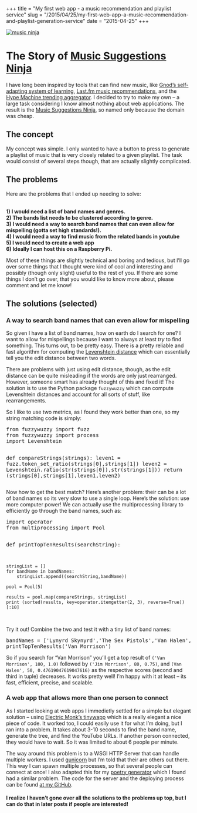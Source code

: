 +++
title = "My first web app - a music recommendation and playlist service"
slug = "/2015/04/25/my-first-web-app-a-music-recommendation-and-playlist-generation-service"
date = "2015-04-25"
+++

<p><a href="http://www.musicsuggestions.ninja"><img src="https://rpiai.files.wordpress.com/2015/04/music-ninja.jpg?w=640&#038;h=295" alt="music ninja"   class="aligncenter size-large wp-image-351" /></a></p>
<h1>The Story of <a href="http://www.musicsuggestions.ninja">Music Suggestions Ninja</a></h1>
<p>I have long been inspired by tools that can find new music, like <a href="http://www.gnoosic.com/">Gnod&#8217;s self-adapting system of learning</a>, <a href="http://www.last.fm">Last.fm music recommendations</a>, and the <a href="http://hypem.com/popular">Hype Machine trending aggregator</a>. I decided to try to make my own &#8211; a large task considering I know almost nothing about web applications. The result is the <a href="http://www.musicsuggestions.ninja">Music Suggestions Ninja</a>, so named only because the domain was cheap.</p>
<h2>The concept</h2>
<p>My concept was simple. I only wanted to have a button to press to generate a playlist of music that is very closely related to a given playlist. The task would consist of several steps though, that are actually slightly complicated.</p>
<h2>The problems</h2>
<p>Here are the problems that I ended up needing to solve:</p>
<p><strong><br />
1) I would need a list of band names and genres.<br />
2) The bands list needs to be clustered according to genre.<br />
3) I would need a way to search band names that can even allow for mispelling (gotta set high standards!).<br />
4) I would need a way to find music from the related bands in youtube<br />
5) I would need to create a web app<br />
6) Ideally I can host this on a Raspberry Pi.<br />
</strong></p>
<p>Most of these things are slightly technical and boring and tedious, but I&#8217;ll go over some things that I thought were kind of cool and interesting and possibly (though only slight) useful to the rest of you. If there are some things I don&#8217;t go over, that you would like to know more about, please comment and let me know!</p>
<h2>The solutions (selected)</h2>
<h3>A way to search band names that can even allow for mispelling</h3>
<p>So given I have a list of band names, how on earth do I search for one? I want to allow for mispellings because I want to always at least <em>try</em> to find something. This turns out, to be pretty easy. There is a pretty reliable and fast algorithm for computing the <a href="https://en.wikipedia.org/wiki/Levenshtein_distance">Levenshtein distance</a> which can essentially tell you the edit distance between two words.</p>
<p>There are problems with just using edit distance, though, as the edit distance can be quite misleading if the words are only just rearranged. However, someone smart has already thought of this and fixed it! The solution is to use the Python package <code>fuzzywuzzy</code> which can compute Levenshtein distances and account for all sorts of stuff, like rearrangements.</p>
<p>So I like to use two metrics, as I found they work better than one, so my string matching code is simply:</p>
<pre class="brush: python; title = ; notranslate" title="">
from fuzzywuzzy import fuzz
from fuzzywuzzy import process
import Levenshtein

def compareStrings(strings):
    leven1 = fuzz.token_set_ratio(strings[0],strings[1])
    leven2 = Levenshtein.ratio(str(strings[0]),str(strings[1]))
    return (strings[0],strings[1],leven1,leven2)
</pre>
<p>Now how to get the best match? Here&#8217;s another problem: their can be a lot of band names so its very slow to use a single loop. Here&#8217;s the solution: use more computer power! We can actually use the multiprocessing library to efficiently go through the band names, such as:</p>
<pre class="brush: python; title = ; notranslate" title="">
import operator
from multiprocessing import Pool

def printTopTenResults(searchString):

    stringList = []
    for bandName in bandNames:
        stringList.append((searchString,bandName))

    pool = Pool(5)

    results = pool.map(compareStrings, stringList)
    print (sorted(results, key=operator.itemgetter(2, 3), reverse=True))[:10]
</pre>
<p>Try it out! Combine the two and test it with a tiny list of band names:</p>
<pre class="brush: python; title = ; notranslate" title="">
bandNames = [&#039;Lynyrd Skynyrd&#039;,&#039;The Sex Pistols&#039;,&#039;Van Halen&#039;,&#039;Metric&#039;,&#039;Prince&#039;,&#039;Kings of Leon&#039;,&#039;The Beatles&#039;,&#039;The Monkees&#039;,&#039;Van Morrison&#039;,&#039;Jim Morrison&#039;]
printTopTenResults(&#039;Van Morrison&#039;)
</pre>
<p>So if you search for &#8220;Van Morrison&#8221; you&#8217;ll get a top result of <code>('Van Morrison', 100, 1.0)</code> followed by <code>('Jim Morrison', 80, 0.75)</code>, and <code>(Van Halen', 50, 0.47619047619047616)</code> as the respective scores (second and third in tuple) decreases. It works pretty well! I&#8217;m happy with it at least &#8211; its fast, efficient, precise, and scalable.</p>
<h3>A web app that allows more than one person to connect</h3>
<p>As I started looking at web apps I immedietly settled for a simple but elegant solution &#8211; using <a href="http://www.electricmonk.nl/log/2007/11/03/python-web-app-server-in-45-lines/">Electric Monk&#8217;s tinywapp</a> which is a really elegant a nice piece of code. It worked too, I could easily use it for what I&#8217;m doing, but I ran into a problem. It takes about 3-10 seconds to find the band name, generate the tree, and find the YouTube URLs. If another person connected, they would have to wait. So it was limited to about 6 people per minute.</p>
<p>The way around this problem is to a WSGI HTTP Server that can handle multiple workers. I used <a href="http://gunicorn.org/">gunicorn</a> but I&#8217;m told that their are others out there. This way I can spawn multiple processes, so that several people can connect at once! I also adapted this for my <a href="http://www.poetrygenerator.ninja/">poetry generator</a> which I found had a similar problem. The code for the server and the deploying process can be found <a href="http://github.com/schollz/poetry-generator">at my GitHub</a>.</p>
<h4>I realize I haven&#8217;t gone over all the solutions to the problems up top, but I can do that in later posts if people are interested!</h4>
